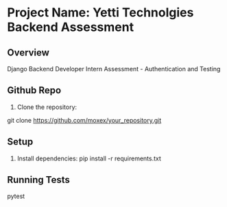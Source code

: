 # Project Name: Yetti Technolgies Backend Assessment

## Overview

Django Backend Developer Intern Assessment - Authentication and Testing

## Github Repo

1.  Clone the repository:

git clone https://github.com/moxex/your_repository.git

## Setup

1. Install dependencies:
   pip install -r requirements.txt

## Running Tests

pytest
